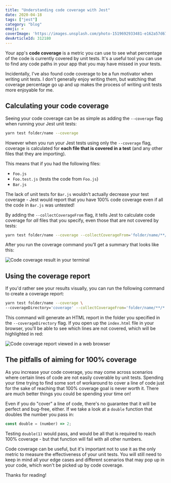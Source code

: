 ```yaml
---
title: "Understanding code coverage with Jest"
date: 2020-04-18
tags: ["jest"]
category: "blog"
emoji: ☔
coverImage: 'https://images.unsplash.com/photo-1519692933481-e162a57d6721?ixlib=rb-1.2.1&ixid=eyJhcHBfaWQiOjEyMDd9&auto=format&fit=crop&w=1050&q=80'
devArticleId: 312180
--- 
```


Your app's **code coverage** is a metric you can use to see what percentage of the code is currently covered by unit tests. It's a useful tool you can use to find any code paths in your app that you may have missed in your tests.

Incidentally, I've also found code coverage to be a fun motivator when writing unit tests. I don't generally enjoy writing them, but watching that coverage percentage go up and up makes the process of writing unit tests more enjoyable for me.

## Calculating your code coverage

Seeing your code coverage can be as simple as adding the `--coverage` flag when running your Jest unit tests:

```bash
yarn test folder/name --coverage
```

However when you run your Jest tests using only the `--coverage` flag, coverage is calculated for **each file that is covered in a test** (and any other files that they are importing).

This means that if you had the following files:

- `Foo.js`
- `Foo.test.js` (tests the code from `Foo.js`)
- `Bar.js`

The lack of unit tests for `Bar.js` wouldn't actually decrease your test coverage - Jest would report that you have 100% code coverage even if all the code in `Bar.js` was untested! 

By adding the `--collectCoverageFrom` flag, it tells Jest to calculate code coverage for *all* files that you specify, even those that are not covered by tests:

```bash
yarn test folder/name --coverage --collectCoverageFrom='folder/name/**/*.js'
```

After you run the coverage command you’ll get a summary that looks like this:

![Code coverage result in your terminal](./code-coverage.png)

## Using the coverage report

If you'd rather see your results visually, you can run the following command to create a coverage report:

```bash
yarn test folder/name --coverage \
--coverageDirectory='coverage' --collectCoverageFrom='folder/name/**/*.js'
```

This command will generate an HTML report in the folder you specified in the `--coverageDirectory` flag. If you open up the `index.html` file in your browser, you’ll be able to see which lines are not covered, which will be highlighted in red:

![Code coverage report viewed in a web browser](./coverage-report.png)

## The pitfalls of aiming for 100% coverage

As you increase your code coverage, you may come across scenarios where certain lines of code are not easily coverable by unit tests. Spending your time trying to find some sort of workaround to cover a line of code just for the sake of reaching that 100% coverage goal is never worth it. There are much better things you could be spending your time on!

Even if you do "cover" a line of code, there's no guarantee that it will be perfect and bug-free, either. If we take a look at a `double` function that doubles the number you pass in:

```js
const double = (number) => 2;
```

Testing `double(1)` would pass, and would be all that is required to reach 100% coverage - but that function will fail with all other numbers.

Code coverage can be useful, but it's important not to use it as the only metric to measure the effectiveness of your unit tests. You will still need to keep in mind all your edge cases and different scenarios that may pop up in your code, which won't be picked up by code coverage.

Thanks for reading!